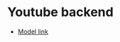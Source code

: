 # Youtube backend

- [Model link](https://app.eraser.io/workspace/iDBird26M10ZENdoqCMl?origin=share)
